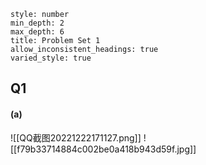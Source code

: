 ```toc 
style: number
min_depth: 2
max_depth: 6
title: Problem Set 1
allow_inconsistent_headings: true
varied_style: true
```
## Q1

#### (a) 
![[QQ截图20221222171127.png]]
![[f79b33714884c002be0a418b943d59f.jpg]]

